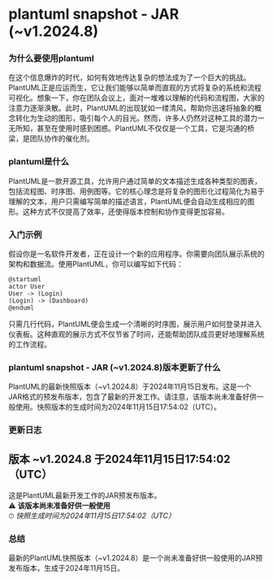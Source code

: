 # plantuml snapshot - JAR (~v1.2024.8)
### 为什么要使用plantuml

在这个信息爆炸的时代，如何有效地传达复杂的想法成为了一个巨大的挑战。PlantUML正是应运而生，它让我们能够以简单而直观的方式将复杂的系统和流程可视化。想象一下，你在团队会议上，面对一堆难以理解的代码和流程图，大家的注意力逐渐涣散。此时，PlantUML的出现犹如一缕清风，帮助你迅速将抽象的概念转化为生动的图形，吸引每个人的目光。然而，许多人仍然对这种工具的潜力一无所知，甚至在使用时感到困惑。PlantUML不仅仅是一个工具，它是沟通的桥梁，是团队协作的催化剂。

### plantuml是什么

PlantUML是一款开源工具，允许用户通过简单的文本描述生成各种类型的图表，包括流程图、时序图、用例图等。它的核心理念是将复杂的图形化过程简化为易于理解的文本，用户只需编写简单的描述语言，PlantUML便会自动生成相应的图形。这种方式不仅提高了效率，还使得版本控制和协作变得更加容易。

### 入门示例

假设你是一名软件开发者，正在设计一个新的应用程序。你需要向团队展示系统的架构和数据流。使用PlantUML，你可以编写如下代码：

```
@startuml
actor User
User -> (Login)
(Login) -> (Dashboard)
@enduml
```

只需几行代码，PlantUML便会生成一个清晰的时序图，展示用户如何登录并进入仪表板。这种直观的展示方式不仅节省了时间，还能帮助团队成员更好地理解系统的工作流程。

### plantuml snapshot - JAR (~v1.2024.8)版本更新了什么

PlantUML的最新快照版本（~v1.2024.8）于2024年11月15日发布。这是一个JAR格式的预发布版本，包含了最新的开发工作。请注意，该版本尚未准备好供一般使用。快照版本的生成时间为2024年11月15日17:54:02（UTC）。

### 更新日志

## 版本 ~v1.2024.8 于2024年11月15日17:54:02（UTC）

这是PlantUML最新开发工作的JAR预发布版本。  
⚠️ **该版本尚未准备好供一般使用**  
⏱ *快照生成时间为2024年11月15日17:54:02（UTC）*

### 总结

最新的PlantUML快照版本（~v1.2024.8）是一个尚未准备好供一般使用的JAR预发布版本，生成于2024年11月15日。